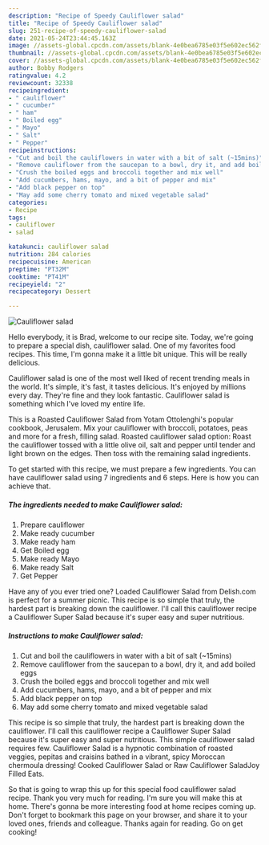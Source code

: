```yaml
---
description: "Recipe of Speedy Cauliflower salad"
title: "Recipe of Speedy Cauliflower salad"
slug: 251-recipe-of-speedy-cauliflower-salad
date: 2021-05-24T23:44:45.163Z
image: //assets-global.cpcdn.com/assets/blank-4e0bea6785e03f5e602ec562f230caae08da540cada707380b4fe1bbebba43da.png
thumbnail: //assets-global.cpcdn.com/assets/blank-4e0bea6785e03f5e602ec562f230caae08da540cada707380b4fe1bbebba43da.png
cover: //assets-global.cpcdn.com/assets/blank-4e0bea6785e03f5e602ec562f230caae08da540cada707380b4fe1bbebba43da.png
author: Bobby Rodgers
ratingvalue: 4.2
reviewcount: 32338
recipeingredient:
- " cauliflower"
- " cucumber"
- " ham"
- " Boiled egg"
- " Mayo"
- " Salt"
- " Pepper"
recipeinstructions:
- "Cut and boil the cauliflowers in water with a bit of salt (~15mins)"
- "Remove cauliflower from the saucepan to a bowl, dry it, and add boiled eggs"
- "Crush the boiled eggs and broccoli together and mix well"
- "Add cucumbers, hams, mayo, and a bit of pepper and mix"
- "Add black pepper on top"
- "May add some cherry tomato and mixed vegetable salad"
categories:
- Recipe
tags:
- cauliflower
- salad

katakunci: cauliflower salad 
nutrition: 284 calories
recipecuisine: American
preptime: "PT32M"
cooktime: "PT41M"
recipeyield: "2"
recipecategory: Dessert

---
```



![Cauliflower salad](//assets-global.cpcdn.com/assets/blank-4e0bea6785e03f5e602ec562f230caae08da540cada707380b4fe1bbebba43da.png)

Hello everybody, it is Brad, welcome to our recipe site. Today, we're going to prepare a special dish, cauliflower salad. One of my favorites food recipes. This time, I'm gonna make it a little bit unique. This will be really delicious.

Cauliflower salad is one of the most well liked of recent trending meals in the world. It's simple, it's fast, it tastes delicious. It's enjoyed by millions every day. They're fine and they look fantastic. Cauliflower salad is something which I've loved my entire life.

This is a Roasted Cauliflower Salad from Yotam Ottolenghi&#39;s popular cookbook, Jerusalem. Mix your cauliflower with broccoli, potatoes, peas and more for a fresh, filling salad. Roasted cauliflower salad option: Roast the cauliflower tossed with a little olive oil, salt and pepper until tender and light brown on the edges. Then toss with the remaining salad ingredients.


To get started with this recipe, we must prepare a few ingredients. You can have cauliflower salad using 7 ingredients and 6 steps. Here is how you can achieve that.

<!--inarticleads1-->

##### The ingredients needed to make Cauliflower salad:

1. Prepare  cauliflower
1. Make ready  cucumber
1. Make ready  ham
1. Get  Boiled egg
1. Make ready  Mayo
1. Make ready  Salt
1. Get  Pepper


Have any of you ever tried one? Loaded Cauliflower Salad from Delish.com is perfect for a summer picnic. This recipe is so simple that truly, the hardest part is breaking down the cauliflower. I&#39;ll call this cauliflower recipe a Cauliflower Super Salad because it&#39;s super easy and super nutritious. 

<!--inarticleads2-->

##### Instructions to make Cauliflower salad:

1. Cut and boil the cauliflowers in water with a bit of salt (~15mins)
1. Remove cauliflower from the saucepan to a bowl, dry it, and add boiled eggs
1. Crush the boiled eggs and broccoli together and mix well
1. Add cucumbers, hams, mayo, and a bit of pepper and mix
1. Add black pepper on top
1. May add some cherry tomato and mixed vegetable salad


This recipe is so simple that truly, the hardest part is breaking down the cauliflower. I&#39;ll call this cauliflower recipe a Cauliflower Super Salad because it&#39;s super easy and super nutritious. This simple cauliflower salad requires few. Cauliflower Salad is a hypnotic combination of roasted veggies, pepitas and craisins bathed in a vibrant, spicy Moroccan chermoula dressing! Cooked Cauliflower Salad or Raw Cauliflower SaladJoy Filled Eats. 

So that is going to wrap this up for this special food cauliflower salad recipe. Thank you very much for reading. I'm sure you will make this at home. There's gonna be more interesting food at home recipes coming up. Don't forget to bookmark this page on your browser, and share it to your loved ones, friends and colleague. Thanks again for reading. Go on get cooking!
